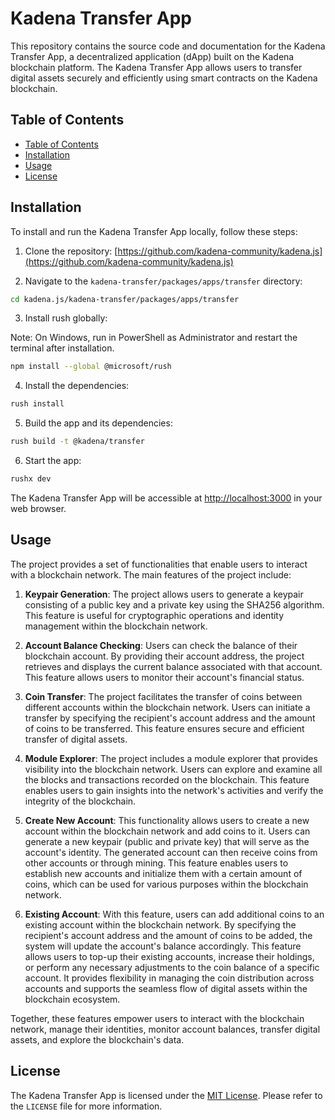 # Kadena Transfer App

This repository contains the source code and documentation for the Kadena Transfer App, a decentralized application (dApp) built on the Kadena blockchain platform. The Kadena Transfer App allows users to transfer digital assets securely and efficiently using smart contracts on the Kadena blockchain.

## Table of Contents

- [Table of Contents](#table-of-contents)
- [Installation](#installation)
- [Usage](#usage)
- [License](#license)

## Installation

To install and run the Kadena Transfer App locally, follow these steps:

1. Clone the repository: [https://github.com/kadena-community/kadena.js](https://github.com/kadena-community/kadena.js)

2. Navigate to the `kadena-transfer/packages/apps/transfer` directory:

```bash
cd kadena.js/kadena-transfer/packages/apps/transfer
```

3. Install rush globally:

Note: On Windows, run in PowerShell as Administrator and restart the terminal after installation.

```bash
npm install --global @microsoft/rush
```

4. Install the dependencies:

```bash
rush install
```

5. Build the app and its dependencies:

```bash
rush build -t @kadena/transfer
```

6. Start the app:

```bash
rushx dev
```

The Kadena Transfer App will be accessible at [http://localhost:3000](http://localhost:3000) in your web browser.

## Usage

The project provides a set of functionalities that enable users to interact with a blockchain network. The main features of the project include:

1. **Keypair Generation**: The project allows users to generate a keypair consisting of a public key and a private key using the SHA256 algorithm. This feature is useful for cryptographic operations and identity management within the blockchain network.

2. **Account Balance Checking**: Users can check the balance of their blockchain account. By providing their account address, the project retrieves and displays the current balance associated with that account. This feature allows users to monitor their account's financial status.

3. **Coin Transfer**: The project facilitates the transfer of coins between different accounts within the blockchain network. Users can initiate a transfer by specifying the recipient's account address and the amount of coins to be transferred. This feature ensures secure and efficient transfer of digital assets.

4. **Module Explorer**: The project includes a module explorer that provides visibility into the blockchain network. Users can explore and examine all the blocks and transactions recorded on the blockchain. This feature enables users to gain insights into the network's activities and verify the integrity of the blockchain.

5. **Create New Account**: This functionality allows users to create a new account within the blockchain network and add coins to it. Users can generate a new keypair (public and private key) that will serve as the account's identity. The generated account can then receive coins from other accounts or through mining. This feature enables users to establish new accounts and initialize them with a certain amount of coins, which can be used for various purposes within the blockchain network.

6. **Existing Account**: With this feature, users can add additional coins to an existing account within the blockchain network. By specifying the recipient's account address and the amount of coins to be added, the system will update the account's balance accordingly. This feature allows users to top-up their existing accounts, increase their holdings, or perform any necessary adjustments to the coin balance of a specific account. It provides flexibility in managing the coin distribution across accounts and supports the seamless flow of digital assets within the blockchain ecosystem.

Together, these features empower users to interact with the blockchain network, manage their identities, monitor account balances, transfer digital assets, and explore the blockchain's data.

## License

The Kadena Transfer App is licensed under the [MIT License](https://github.com/kadena-community/kadena.js/blob/kadena-transfer/packages/apps/transfer/LICENSE). Please refer to the `LICENSE` file for more information.
